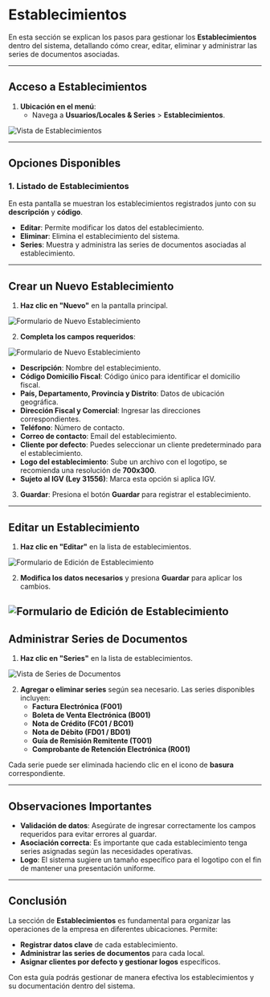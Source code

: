 # Establecimientos

En esta sección se explican los pasos para gestionar los **Establecimientos** dentro del sistema, detallando cómo crear, editar, eliminar y administrar las series de documentos asociadas.

---

## Acceso a Establecimientos

1. **Ubicación en el menú**:
   - Navega a **Usuarios/Locales & Series** > **Establecimientos**.

![Vista de Establecimientos](img/establecimientos_lista.jpg)

---

## Opciones Disponibles

### 1. Listado de Establecimientos
En esta pantalla se muestran los establecimientos registrados junto con su **descripción** y **código**.

- **Editar**: Permite modificar los datos del establecimiento.
- **Eliminar**: Elimina el establecimiento del sistema.
- **Series**: Muestra y administra las series de documentos asociadas al establecimiento.

---

## Crear un Nuevo Establecimiento

1. **Haz clic en "Nuevo"** en la pantalla principal.

![Formulario de Nuevo Establecimiento](img/nuevo_establecimiento.jpg)

2. **Completa los campos requeridos**:

![Formulario de Nuevo Establecimiento](img/nuevo_establecimiento.png)

- **Descripción**: Nombre del establecimiento.
- **Código Domicilio Fiscal**: Código único para identificar el domicilio fiscal.
- **País, Departamento, Provincia y Distrito**: Datos de ubicación geográfica.
- **Dirección Fiscal y Comercial**: Ingresar las direcciones correspondientes.
- **Teléfono**: Número de contacto.
- **Correo de contacto**: Email del establecimiento.
- **Cliente por defecto**: Puedes seleccionar un cliente predeterminado para el establecimiento.
- **Logo del establecimiento**: Sube un archivo con el logotipo, se recomienda una resolución de **700x300**.
- **Sujeto al IGV (Ley 31556)**: Marca esta opción si aplica IGV.

3. **Guardar**: Presiona el botón **Guardar** para registrar el establecimiento.

---

## Editar un Establecimiento

1. **Haz clic en "Editar"** en la lista de establecimientos.

![Formulario de Edición de Establecimiento](img/editar_establecimiento.jpg)

2. **Modifica los datos necesarios** y presiona **Guardar** para aplicar los cambios.

![Formulario de Edición de Establecimiento](img/editar_establecimiento.png)
---

## Administrar Series de Documentos

1. **Haz clic en "Series"** en la lista de establecimientos.

![Vista de Series de Documentos](img/series_documentos.png)

2. **Agregar o eliminar series** según sea necesario. Las series disponibles incluyen:
   - **Factura Electrónica (F001)**
   - **Boleta de Venta Electrónica (B001)**
   - **Nota de Crédito (FC01 / BC01)**
   - **Nota de Débito (FD01 / BD01)**
   - **Guía de Remisión Remitente (T001)**
   - **Comprobante de Retención Electrónica (R001)**

Cada serie puede ser eliminada haciendo clic en el icono de **basura** correspondiente.

---

## Observaciones Importantes

- **Validación de datos**: Asegúrate de ingresar correctamente los campos requeridos para evitar errores al guardar.
- **Asociación correcta**: Es importante que cada establecimiento tenga series asignadas según las necesidades operativas.
- **Logo**: El sistema sugiere un tamaño específico para el logotipo con el fin de mantener una presentación uniforme.

---

## Conclusión

La sección de **Establecimientos** es fundamental para organizar las operaciones de la empresa en diferentes ubicaciones. Permite:

- **Registrar datos clave** de cada establecimiento.
- **Administrar las series de documentos** para cada local.
- **Asignar clientes por defecto y gestionar logos** específicos.

Con esta guía podrás gestionar de manera efectiva los establecimientos y su documentación dentro del sistema.
